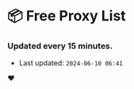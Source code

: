 # :package: Free Proxy List
### Updated every 15 minutes.

- Last updated: `2024-06-10 06:41`

:heart:
